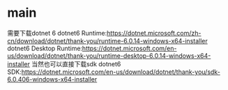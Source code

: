 # main
需要下载dotnet 6
dotnet6 Runtime:https://dotnet.microsoft.com/zh-cn/download/dotnet/thank-you/runtime-6.0.14-windows-x64-installer
dotnet6 Desktop Runtime:https://dotnet.microsoft.com/en-us/download/dotnet/thank-you/runtime-desktop-6.0.14-windows-x64-installer
当然也可以直接下载sdk
dotnet6 SDK:https://dotnet.microsoft.com/en-us/download/dotnet/thank-you/sdk-6.0.406-windows-x64-installer
